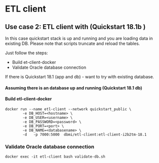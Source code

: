 



# ETL client 

## Use case 2: ETL client with (Quickstart 18.1b )

In this case quickstart stack is up and running and you are loading data in existing DB. 
Please note that scripts truncate and reload the tables.

Just follow the steps:
* Build et-client-docker
* Validate Oracle database connection 


If there is Quickstart 18.1 (app and db) - want to try with existing database.
 
####  Assuming there is an database up and running (Quickstart 18.1 db)


#### Build etl-client-docker
```
docker run --name etl-client --network quickstart_public \
		-e DB_HOST=<hostname> \
		-e DB_USER=<username> \
		-e DB_PASSWORD=<password> \
		-e DB_PORT=<port> \
		-e DB_NAME=<databasename> \
		-d   -p 7000:5000  dbmi/etl-client:etl-client-i2b2tm-18.1 
```
### Validate Oracle database connection

```
docker exec -it etl-client bash validate-db.sh 
```
